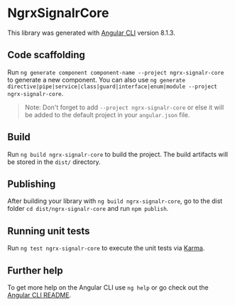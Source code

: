# NgrxSignalrCore

This library was generated with [Angular CLI](https://github.com/angular/angular-cli) version 8.1.3.

## Code scaffolding

Run `ng generate component component-name --project ngrx-signalr-core` to generate a new component. You can also use `ng generate directive|pipe|service|class|guard|interface|enum|module --project ngrx-signalr-core`.
> Note: Don't forget to add `--project ngrx-signalr-core` or else it will be added to the default project in your `angular.json` file. 

## Build

Run `ng build ngrx-signalr-core` to build the project. The build artifacts will be stored in the `dist/` directory.

## Publishing

After building your library with `ng build ngrx-signalr-core`, go to the dist folder `cd dist/ngrx-signalr-core` and run `npm publish`.

## Running unit tests

Run `ng test ngrx-signalr-core` to execute the unit tests via [Karma](https://karma-runner.github.io).

## Further help

To get more help on the Angular CLI use `ng help` or go check out the [Angular CLI README](https://github.com/angular/angular-cli/blob/master/README.md).

